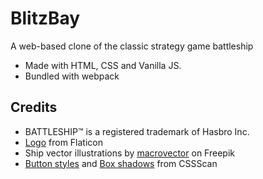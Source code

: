 # BlitzBay

A web-based clone of the classic strategy game battleship

- Made with HTML, CSS and Vanilla JS.
- Bundled with webpack

## Credits

- BATTLESHIP™ is a registered trademark of Hasbro Inc.
- [Logo](https://www.flaticon.com/free-icon/battleship_7445202) from Flaticon
- Ship vector illustrations by [macrovector](https://www.freepik.com/author/macrovector) on Freepik
- [Button styles](https://getcssscan.com/css-buttons-examples) and [Box shadows](https://getcssscan.com/css-box-shadow-examples) from CSSScan
